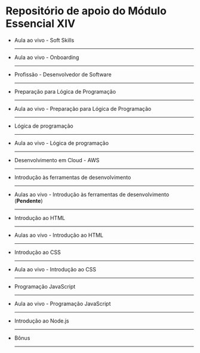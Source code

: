 # Repositório de apoio do Módulo Essencial XIV

- Aula ao vivo - Soft Skills

    ---

- Aula ao vivo - Onboarding

    ---

- Profissão - Desenvolvedor de Software

    ---
  
- Preparação para Lógica de Programação

    ---

- Aula ao vivo - Preparação para Lógica de Programação

    ---

- Lógica de programação

    ---

- Aula ao vivo - Lógica de programação

    ---

- Desenvolvimento em Cloud - AWS

    ---

- Introdução às ferramentas de desenvolvimento

    ---

- Aulas ao vivo - Introdução às ferramentas de desenvolvimento (**Pendente**)

    ---

- Introdução ao HTML

    ---

- Aulas ao vivo - Introdução ao HTML

    ---

- Introdução ao CSS

    ---

- Aula ao vivo - Introdução ao CSS

    ---

- Programação JavaScript

    ---

- Aula ao vivo - Programação JavaScript

    ---

- Introdução ao Node.js

    ---

- Bônus

    ---
